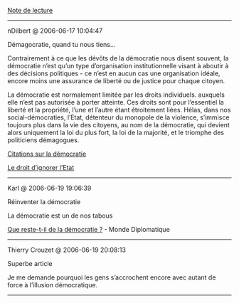 [Note de lecture](../../../2006/6/note-de-lecture.md)

---
nDilbert @ 2006-06-17 10:04:47

Démagocratie, quand tu nous tiens...

Contrairement à ce que les dévôts de la démocratie nous disent souvent, la démocratie n’est qu’un type d’organisation institutionnelle visant à aboutir à des décisions politiques - ce n’est en aucun cas une organisation idéale, encore moins une assurance de liberté ou de justice pour chaque citoyen.

La démocratie est normalement limitée par les droits individuels. auxquels elle n’est pas autorisée à porter atteinte. Ces droits sont pour l’essentiel la liberté et la propriété, l’une et l’autre étant étroitement liées. Hélas, dans nos social-démocraties, l’Etat, détenteur du monopole de la violence, s’immisce toujours plus dans la vie des citoyens, au nom de la démocratie, qui devient alors uniquement la loi du plus fort, la loi de la majorité, et le triomphe des politiciens démagogues.

[Citations sur la démocratie](http://www.liberaux.org/wiki/index.php?title=Citations_sur_la_démocratie)

[Le droit d’ignorer l’Etat](http://www.catallaxia.org/sections.php?op=viewarticle&artid=133)

---

Karl @ 2006-06-19 19:06:39

Réinventer la démocratie

La démocratie est un de nos tabous

[Que reste-t-il de la démocratie ?](http://www.monde-diplomatique.fr/2004/08/SARAMAGO/11481) - Monde Diplomatique

---

Thierry Crouzet @ 2006-06-19 20:08:13

Superbe article

Je me demande pourquoi les gens s’accrochent encore avec autant de force à l’illusion démocratique.

---

